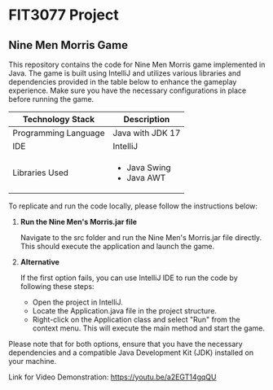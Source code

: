 # FIT3077 Project

## Nine Men Morris Game

This repository contains the code for Nine Men Morris game implemented in Java. The game is built using IntelliJ and utilizes various libraries and dependencies provided in the table below to enhance the gameplay experience. Make sure you have the necessary configurations in place before running the game.


| Technology Stack     | Description                                                                                                                                                                     |
|----------------------|---------------------------------------------------------------------------------------------------------------------------------------------------------------------------------|
| Programming Language | Java with JDK 17                                                                                                                                                                |
| IDE                  | IntelliJ                                                                                                                                                                        |
| Libraries Used       | <ul><li>Java Swing</li><li>Java AWT</li></ul>                                                                                                                                   | 


To replicate and run the code locally, please follow the instructions below:

1. **Run the Nine Men's Morris.jar file**

    Navigate to the src folder and run the Nine Men's Morris.jar file directly. This should execute the application and launch the game.

2. **Alternative**

   If the first option fails, you can use IntelliJ IDE to run the code by following these steps:

   - Open the project in IntelliJ.
   - Locate the Application.java file in the project structure.
   - Right-click on the Application class and select "Run" from the context menu. This will execute the main method and start the game.

Please note that for both options, ensure that you have the necessary dependencies and a compatible Java Development Kit (JDK) installed on your machine.

Link for Video Demonstration: https://youtu.be/a2EGT14gqQU